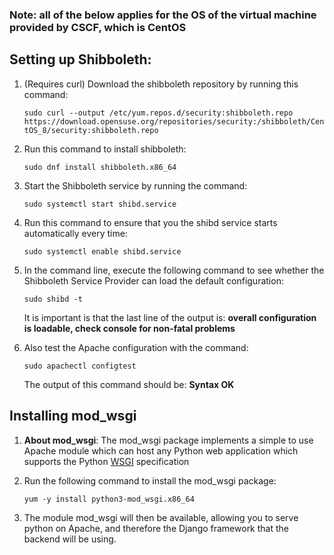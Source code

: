 ### Note: all of the below applies for the OS of the virtual machine provided by CSCF, which is CentOS

## Setting up Shibboleth:
1. (Requires curl) Download the shibboleth repository by running this command:

	```sudo curl --output /etc/yum.repos.d/security:shibboleth.repo  https://download.opensuse.org/repositories/security:/shibboleth/CentOS_8/security:shibboleth.repo```

2. Run this command to install shibboleth:

	```sudo dnf install shibboleth.x86_64```

3. Start the Shibboleth service by running the command:

	```sudo systemctl start shibd.service```

4. Run this command to ensure that you the shibd service starts automatically every time:

	```sudo systemctl enable shibd.service```

5. In the command line, execute the following command to see whether the Shibboleth Service Provider can load the default configuration:

	```sudo shibd -t```

	It is important is that the last line of the output is: **overall configuration is loadable, check console for non-fatal problems**


6. Also test the Apache configuration with the command:

	```sudo apachectl configtest```

	The output of this command should be: **Syntax OK**



## Installing mod_wsgi
1. **About mod_wsgi**: The mod_wsgi package implements a simple to use Apache module which can host any Python web application which supports the Python [WSGI](https://www.python.org/dev/peps/pep-3333/) specification

2. Run the following command to install the mod_wsgi package:

	```yum -y install python3-mod_wsgi.x86_64```

3. The module mod_wsgi will then be available, allowing you to serve python on Apache, and therefore the Django framework that the backend will be using.
